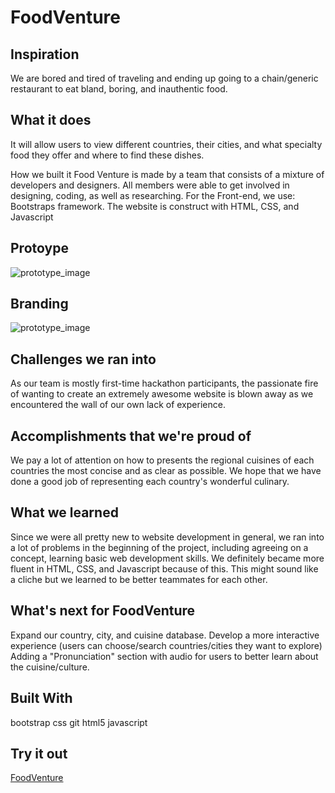 # FoodVenture
## Inspiration
We are bored and tired of traveling and ending up going to a chain/generic restaurant to eat bland, boring, and inauthentic food.

## What it does
It will allow users to view different countries, their cities, and what specialty food they offer and where to find these dishes.

How we built it
Food Venture is made by a team that consists of a mixture of developers and designers. All members were able to get involved in designing, coding, as well as researching. For the Front-end, we use: Bootstraps framework. The website is construct with HTML, CSS, and Javascript

## Protoype
![prototype_image](https://res.cloudinary.com/devpost/image/fetch/s--5qGzV5Pj--/c_limit,f_auto,fl_lossy,q_auto:eco,w_900/https://i.imgur.com/jJ6yHwj_d.webp%3Fmaxwidth%3D640%26shape%3Dthumb%26fidelity%3Dmedium)

## Branding
![prototype_image](https://res.cloudinary.com/devpost/image/fetch/s--b729b2Le--/c_limit,f_auto,fl_lossy,q_auto:eco,w_900/https://i.imgur.com/pwHFQGc_d.webp%3Fmaxwidth%3D640%26shape%3Dthumb%26fidelity%3Dmedium)

## Challenges we ran into
As our team is mostly first-time hackathon participants, the passionate fire of wanting to create an extremely awesome website is blown away as we encountered the wall of our own lack of experience.

## Accomplishments that we're proud of
We pay a lot of attention on how to presents the regional cuisines of each countries the most concise and as clear as possible. We hope that we have done a good job of representing each country's wonderful culinary.

## What we learned
Since we were all pretty new to website development in general, we ran into a lot of problems in the beginning of the project, including agreeing on a concept, learning basic web development skills. We definitely became more fluent in HTML, CSS, and Javascript because of this. This might sound like a cliche but we learned to be better teammates for each other.

## What's next for FoodVenture
Expand our country, city, and cuisine database. Develop a more interactive experience (users can choose/search countries/cities they want to explore) Adding a "Pronunciation" section with audio for users to better learn about the cuisine/culture.

## Built With
bootstrap css git html5 javascript

## Try it out
[FoodVenture](https://mhuynh.dev/projects/foodventure/)
